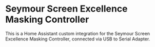 # Seymour Screen Excellence Masking Controller

This is a Home Assistant custom integration for the Seymour Screen Excellence Masking Controller, connected via USB to Serial Adapter.
